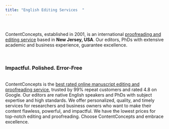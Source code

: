 ```yaml
---
title: "English Editing Services  "
---
```

</br>

ContentConcepts, established in 2001, is an international [proofreading and editing service](https://contentconcepts.com/services/academic_editing/english_editing/) based in **New Jersey, USA**. Our editors, PhDs with extensive academic and business experience, guarantee excellence.

</br>

### **Impactful. Polished. Error-Free**

\
ContentConcepts is the [best rated online manuscript editing and proofreading service](https://contentconcepts.com/blog/contentconcepts-top-rated-academic-editing-and-proofreading-services/), trusted by 99% repeat customers and rated 4.8 on Google. Our editors are native English speakers and PhDs with subject expertise and high standards. We offer personalized, quality, and timely services for researchers and business owners who want to make their content flawless, powerful, and impactful. We have the lowest prices for top-notch editing and proofreading. Choose ContentConcepts and embrace excellence.